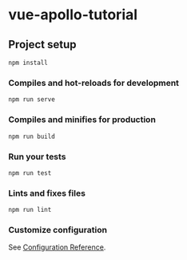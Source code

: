 # vue-apollo-tutorial

## Project setup
```
npm install
```

### Compiles and hot-reloads for development
``` 
npm run serve
```

### Compiles and minifies for production
```
npm run build
```

### Run your tests
```
npm run test
```

### Lints and fixes files
```
npm run lint
```

### Customize configuration
See [Configuration Reference](https://cli.vuejs.org/config/).
